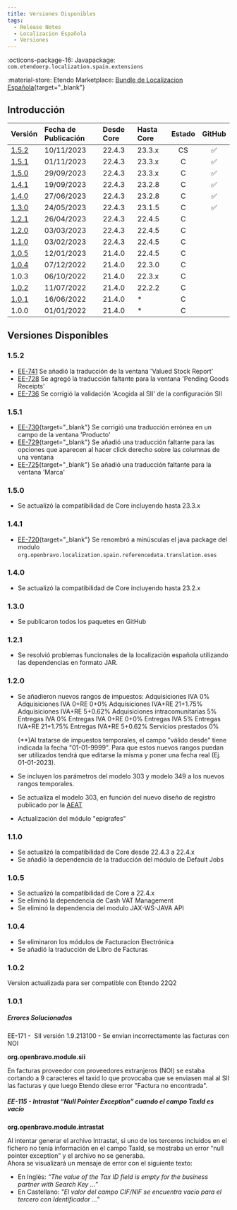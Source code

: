 ```yaml
---
title: Versiones Disponibles
tags:
  - Release Notes
  - Localizacion Española
  - Versiones
---
```

:octicons-package-16: Javapackage: `com.etendoerp.localization.spain.extensions`

:material-store: Etendo Marketplace:  [Bundle de Localizacion Española](https://marketplace.etendo.cloud/#/product-details?module=003B475055DD421B9483B5BE15AA48C5){target="_blank"}

## Introducción

| Versión | Fecha de Publicación | Desde Core | Hasta Core | Estado | GitHub|
| :--- | :--- | :--- | :--- | :---: | :---: |
| [1.5.2](/whats-new/release-notes/etendo-classic/bundles/spain-localization/release-notes/#152) | 10/11/2023 | 22.4.3 | 23.3.x | CS | :white_check_mark:|
| [1.5.1](/whats-new/release-notes/etendo-classic/bundles/spain-localization/release-notes/#151) | 01/11/2023 | 22.4.3 | 23.3.x | C  | :white_check_mark:|
| [1.5.0](/whats-new/release-notes/etendo-classic/bundles/spain-localization/release-notes/#150) | 29/09/2023 | 22.4.3 | 23.3.x | C  | :white_check_mark:|
| [1.4.1](/whats-new/release-notes/etendo-classic/bundles/spain-localization/release-notes/#141) | 19/09/2023 | 22.4.3 | 23.2.8 | C  | :white_check_mark:|
| [1.4.0](/whats-new/release-notes/etendo-classic/bundles/spain-localization/release-notes/#140) | 27/06/2023 | 22.4.3 | 23.2.8 | C  | :white_check_mark:|
| [1.3.0](/whats-new/release-notes/etendo-classic/bundles/spain-localization/release-notes/#130) | 24/05/2023 | 22.4.3 | 23.1.5 | C  | :white_check_mark:|
| [1.2.1](/whats-new/release-notes/etendo-classic/bundles/spain-localization/release-notes/#121) | 26/04/2023 | 22.4.3 | 22.4.5 | C  |                   |
| [1.2.0](/whats-new/release-notes/etendo-classic/bundles/spain-localization/release-notes/#120)| 03/03/2023 | 22.4.3 | 22.4.5 | C  |                   |
| [1.1.0](/whats-new/release-notes/etendo-classic/bundles/spain-localization/release-notes/#110) | 03/02/2023 | 22.4.3 | 22.4.5 | C  |                   |
| [1.0.5](/whats-new/release-notes/etendo-classic/bundles/spain-localization/release-notes/#105) | 12/01/2023 | 21.4.0 | 22.4.5 | C  |                   |
| [1.0.4](/whats-new/release-notes/etendo-classic/bundles/spain-localization/release-notes/#104) | 07/12/2022 | 21.4.0 | 22.3.0 | C  |                   |
| 1.0.3 | 06/10/2022 | 21.4.0 | 22.3.x | C  |                   |
| [1.0.2](/whats-new/release-notes/etendo-classic/bundles/spain-localization/release-notes/#102) | 11/07/2022 | 21.4.0 | 22.2.2 | C  |                   |
| [1.0.1](/whats-new/release-notes/etendo-classic/bundles/spain-localization/release-notes/#101) | 16/06/2022 | 21.4.0 | \*     | C  |                   |
| 1.0.0 | 01/01/2022 | 21.4.0 | \*     | C  |                   |


## Versiones Disponibles

### 1.5.2
- [EE-741](https://github.com/etendosoftware/com.etendoerp.localization.spain.extensions/issues/9) Se añadió la traducción de la ventana 'Valued Stock Report'
- [EE-728](https://github.com/etendosoftware/com.etendoerp.localization.spain.extensions/issues/8) Se agregó la traducción faltante para la ventana 'Pending Goods Receipts'
- [EE-736](https://github.com/etendosoftware/com.etendoerp.localization.spain.extensions/issues/7) Se corrigió la validación 'Acogida al SII' de la configuración SII
### 1.5.1
- [EE-730](https://github.com/etendosoftware/com.etendoerp.localization.spain.extensions/issues/5){target="\_blank"} Se corrigió una traducción errónea en un campo de la ventana 'Producto'
- [EE-729](https://github.com/etendosoftware/com.etendoerp.localization.spain.extensions/issues/4){target="\_blank"} Se añadió una traducción faltante para las opciones que aparecen al hacer click derecho sobre las columnas de una ventana
- [EE-725](https://github.com/etendosoftware/com.etendoerp.localization.spain.extensions/issues/3){target="\_blank"} Se añadió una traducción faltante para la ventana 'Marca'
### 1.5.0
- Se actualizó la compatibilidad de Core incluyendo hasta 23.3.x
### 1.4.1
- [EE-720](https://github.com/etendosoftware/com.etendoerp.localization.spain.extensions/issues/2){target="\_blank"} Se renombró a minúsculas el java package del modulo `org.openbravo.localization.spain.referencedata.translation.eses` 
### 1.4.0
- Se actualizó la compatibilidad de Core incluyendo hasta 23.2.x
### 1.3.0
- Se publicaron todos los paquetes en GitHub
### 1.2.1
- Se resolvió problemas funcionales de la localización española utilizando las dependencias en formato JAR.

### 1.2.0
- Se añadieron nuevos rangos de impuestos:
	Adquisiciones IVA 0%
  Adquisiciones IVA 0+RE 0+0%
  Adquisiciones IVA+RE 21+1.75%
  Adquisiciones IVA+RE 5+0.62%
  Adquisiciones intracomunitarias 5%
  Entregas IVA 0%
  Entregas IVA 0+RE 0+0%
  Entregas IVA 5%
  Entregas IVA+RE 21+1.75%
  Entregas IVA+RE 5+0.62% 
  Servicios prestados 0%
  
  (**)Al tratarse de impuestos temporales, el campo "válido desde" tiene indicada la fecha "01-01-9999". Para que estos nuevos rangos puedan ser utilizados tendrá que editarse la misma y poner una fecha real (Ej. 01-01-2023).
  
- Se incluyen los parámetros del modelo 303 y modelo 349 a los nuevos rangos temporales.

- Se actualiza el modelo 303, en función del nuevo diseño de registro publicado por la [AEAT](https://sede.agenciatributaria.gob.es/Sede/ayuda/disenos-registro/modelos-300-399.html)

- Actualización del módulo "epígrafes"

### 1.1.0
- Se actualizó la compatibilidad de Core desde 22.4.3 a 22.4.x
- Se añadió la dependencia de la traducción del módulo de Default Jobs

### 1.0.5
- Se actualizó la compatibilidad de Core a 22.4.x
- Se eliminó la dependencia de Cash VAT Management
- Se eliminó la dependencia del modulo JAX-WS-JAVA API

### 1.0.4
- Se eliminaron los módulos de Facturacion Electrónica
- Se añadió la traducción de Libro de Facturas 


### 1.0.2

Version actualizada para ser compatible con Etendo 22Q2

### 1.0.1

##### Errores Solucionados

EE-171 -  SII versión 1.9.213100 - Se envían incorrectamente las facturas con NOI

**org.openbravo.module.sii**

En facturas proveedor con proveedores extranjeros (NOI) se estaba cortando a 9 caracteres el taxid lo que provocaba que se enviasen mal al SII las facturas y que luego Etendo diese error "Factura no encontrada".

##### EE-115 - **Intrastat “Null Pointer Exception” cuando el campo TaxId es vacío**

**org.openbravo.module.intrastat**

Al intentar generar el archivo Intrastat, si uno de los terceros incluidos en el fichero no tenía información en el campo TaxId, se mostraba un error “null pointer exception” y el archivo no se generaba.  
Ahora se visualizará un mensaje de error con el siguiente texto:

-   En Inglés: *“The value of the Tax ID field is empty for the business partner with Search Key ...”*
-   En Castellano: *"El valor del campo CIF/NIF se encuentra vacío para el tercero con Identificador ..."*

